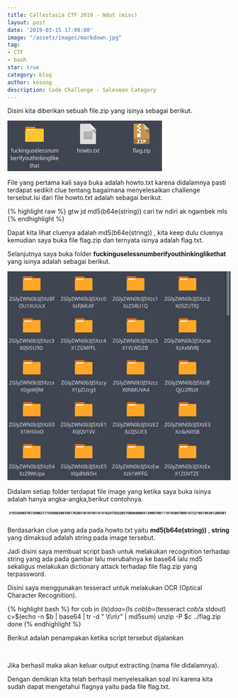 ```yaml
---
title: Callestasia CTF 2019 - Ndut (misc)
layout: post
date: '2019-03-15 17:00:00'
image: "/assets/images/markdown.jpg"
tag:
- CTF
- bash
star: true
category: blog
author: kosong
description: Code Challenge - Salesman Category
---
```


<p>Disini kita diberikan sebuah file.zip yang isinya sebagai berikut.</p>


<img src="/assets/images/post/callestasiactf/1.png" alt="" data-id="19" data-link="https://tukangsempol.systems/2019/03/15/hello-world/attachment/1/" class="wp-image-19"/>



<p>File yang pertama kali saya buka adalah howto.txt karena didalamnya pasti terdapat sedikit clue tentang bagaimana menyelesaikan challenge tersebut.Isi dari file howto.txt adalah sebagai berikut.</p>


{% highlight raw %}
gtw
jd md5(b64e(string))
cari tw ndiri
ak ngambek
mls
{% endhighlight %}


<p>Dapat kita lihat cluenya adalah md5(b64e(string)) , kita keep dulu cluenya kemudian saya buka file flag.zip dan ternyata isinya adalah flag.txt.</p>



<p>Selanjutnya saya buka folder <strong>fuckinguselessnumberifyouthinkinglikethat </strong>yang isinya adalah sebagai berikut.</p>


<img src="/assets/images/post/callestasiactf/2.png" alt="" data-id="20" data-link="https://tukangsempol.systems/2019/03/15/hello-world/attachment/2/" class="wp-image-20"/>



<p>Didalam setiap folder terdapat file image yang ketika saya buka isinya adalah hanya angka-angka,berikut contohnya.</p>


<img src="/assets/images/post/callestasiactf/0-1024x45.png" alt="" class="wp-image-21"/>



<p>Berdasarkan clue yang ada pada howto.txt yaitu <strong>md5(b64e(string))</strong> ,<strong> string</strong> yang dimaksud adalah string pada image tersebut.</p>



<p>Jadi disini saya membuat script bash untuk melakukan recognition terhadap string yang ada pada gambar lalu merubahnya ke base64 lalu md5 sekaligus melakukan dictionary attack terhadap file flag.zip yang terpassword.</p>



<p>Disini saya menggunakan tesseract untuk melakukan OCR (Optical Character Recognition).</p>


{% highlight bash %}
for cob in $(ls)
do 
	a=$(ls $cob)
	b=$(tesseract $cob/$a stdout)
	c=$(echo -n $b | base64 | tr -d " \t\n\r" | md5sum)
	unzip -P $c ../flag.zip
done
{% endhighlight %}


<p>Berikut adalah penampakan ketika script tersebut dijalankan</p>


<img src="https://tukangsempol.systems/wp-content/uploads/2019/04/Screenshot_2019-04-08_07-53-22.png" alt="" class="wp-image-61"/>



<p>Jika berhasil maka akan keluar output extracting:(nama file didalamnya).</p>



<p>Dengan demikian kita telah berhasil menyelesaikan soal ini karena kita sudah dapat mengetahui flagnya yaitu pada file flag.txt.</p>
